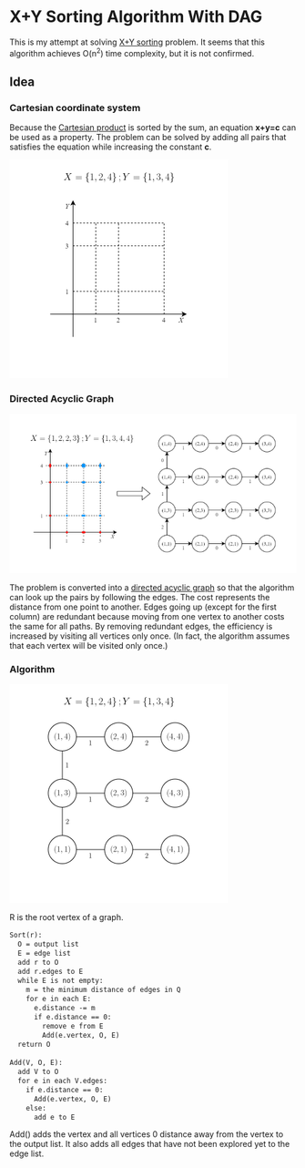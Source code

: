 # X+Y Sorting Algorithm With DAG
This is my attempt at solving [X+Y sorting](https://en.wikipedia.org/wiki/X_%2B_Y_sorting) problem. It seems that this algorithm achieves O(n<sup>2</sup>) time complexity, but it is not confirmed.

## Idea
### Cartesian coordinate system
Because the [Cartesian product](https://en.wikipedia.org/wiki/Cartesian_product) is sorted by the sum, an equation **x+y=c** can be used as a property. The problem can be solved by adding all pairs that satisfies the equation while increasing the constant **c**.

![output0](https://github.com/Bunnyspa/Algorithm-XPlusYSorting/blob/main/images/a/a.gif?raw=true)

### Directed Acyclic Graph

![output1](https://github.com/Bunnyspa/Algorithm-XPlusYSorting/blob/main/images/b/b.png?raw=true)

The problem is converted into a [directed acyclic graph](https://en.wikipedia.org/wiki/Directed_acyclic_graph) so that the algorithm can look up the pairs by following the edges. The cost represents the distance from one point to another. Edges going up (except for the first column) are redundant because moving from one vertex to another costs the same for all paths. By removing redundant edges, the efficiency is increased by visiting all vertices only once. (In fact, the algorithm assumes that each vertex will be visited only once.)

### Algorithm

![output2](https://github.com/Bunnyspa/Algorithm-XPlusYSorting/blob/main/images/c/c.gif?raw=true)

R is the root vertex of a graph.
```
Sort(r):
  O = output list
  E = edge list
  add r to O
  add r.edges to E
  while E is not empty:
    m = the minimum distance of edges in Q
    for e in each E:
      e.distance -= m
      if e.distance == 0:
        remove e from E
        Add(e.vertex, O, E)
  return O

Add(V, O, E):
  add V to O
  for e in each V.edges:
    if e.distance == 0:
      Add(e.vertex, O, E)
    else:
      add e to E
```
Add() adds the vertex and all vertices 0 distance away from the vertex to the output list. It also adds all edges that have not been explored yet to the edge list.
